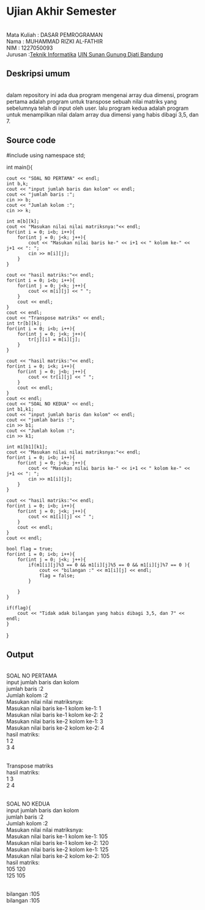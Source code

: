 # Ujian Akhir Semester 
<br>Mata Kuliah 	: DASAR PEMROGRAMAN
<br> Nama		: MUHAMMAD RIZKI AL-FATHIR
<br>NIM		:	1227050093
<br>Jurusan		:[Teknik Informatika](http://if.uinsgd.ac.id/) [UIN Sunan Gunung Djati Bandung](https://uinsgd.ac.id/) 

## Deskripsi umum
<br> dalam repository ini ada dua program mengenai array dua dimensi, program pertama adalah program untuk transpose sebuah nilai matriks yang sebelumnya telah di input oleh user. lalu program kedua adalah program untuk menampilkan nilai dalam array dua dimensi yang habis dibagi 3,5, dan 7.

## Source code

#include <iostream>
using namespace std;

int main(){
	
	cout << "SOAL NO PERTAMA" << endl;
	int b,k;
	cout << "input jumlah baris dan kolom" << endl;
	cout << "jumlah baris :";
	cin >> b;
	cout << "Jumlah kolom :";
	cin >> k;
	
	int m[b][k];
	cout << "Masukan nilai nilai matriksnya:"<< endl;
	for(int i = 0; i<b; i++){
		for(int j = 0; j<k; j++){
			cout << "Masukan nilai baris ke-" << i+1 << " kolom ke-" << j+1 << ": ";
			cin >> m[i][j];
		}
	}
	
	cout << "hasil matriks:"<< endl;
	for(int i = 0; i<b; i++){
		for(int j = 0; j<k; j++){
			cout << m[i][j] << " ";
		}
		cout << endl;
	}
	cout << endl;
	cout << "Transpose matriks" << endl;
	int tr[b][k];
	for(int i = 0; i<b; i++){
		for(int j = 0; j<k; j++){
			tr[j][i] = m[i][j];
		}
	}
	
	cout << "hasil matriks:"<< endl;
	for(int i = 0; i<k; i++){
		for(int j = 0; j<b; j++){
			cout << tr[i][j] << " ";
		}
		cout << endl;
	}
	cout << endl;
	cout << "SOAL NO KEDUA" << endl;
	int b1,k1;
	cout << "input jumlah baris dan kolom" << endl;
	cout << "jumlah baris :";
	cin >> b1;
	cout << "Jumlah kolom :";
	cin >> k1;
	
	int m1[b1][k1];
	cout << "Masukan nilai nilai matriksnya:"<< endl;
	for(int i = 0; i<b; i++){
		for(int j = 0; j<k; j++){
			cout << "Masukan nilai baris ke-" << i+1 << " kolom ke-" << j+1 << ": ";
			cin >> m1[i][j];
		}
	}
	
	cout << "hasil matriks:"<< endl;
	for(int i = 0; i<b; i++){
		for(int j = 0; j<k; j++){
			cout << m1[i][j] << " ";
		}
		cout << endl;
	}
	cout << endl;
	
	bool flag = true;
	for(int i = 0; i<b; i++){
		for(int j = 0; j<k; j++){
			if(m1[i][j]%3 == 0 && m1[i][j]%5 == 0 && m1[i][j]%7 == 0 ){
				cout << "bilangan :" << m1[i][j] << endl;
				flag = false;
			}
			 
		}
	}
	
	if(flag){
		cout << "Tidak adak bilangan yang habis dibagi 3,5, dan 7" << endl;
	}
}
## Output
<br>SOAL NO PERTAMA
<br>input jumlah baris dan kolom
<br>jumlah baris :2
<br>Jumlah kolom :2
<br>Masukan nilai nilai matriksnya:
<br>Masukan nilai baris ke-1 kolom ke-1: 1
<br>Masukan nilai baris ke-1 kolom ke-2: 2
<br>Masukan nilai baris ke-2 kolom ke-1: 3
<br>Masukan nilai baris ke-2 kolom ke-2: 4
<br>hasil matriks:
<br>1 2
<br>3 4

<br>Transpose matriks
<br>hasil matriks:
<br>1 3
<br>2 4

<br>SOAL NO KEDUA
<br>input jumlah baris dan kolom
<br>jumlah baris :2
<br>Jumlah kolom :2
<br>Masukan nilai nilai matriksnya:
<br>Masukan nilai baris ke-1 kolom ke-1: 105
<br>Masukan nilai baris ke-1 kolom ke-2: 120
<br>Masukan nilai baris ke-2 kolom ke-1: 125
<br>Masukan nilai baris ke-2 kolom ke-2: 105
<br>hasil matriks:
<br>105 120
<br>125 105

<br>bilangan :105
<br>bilangan :105

